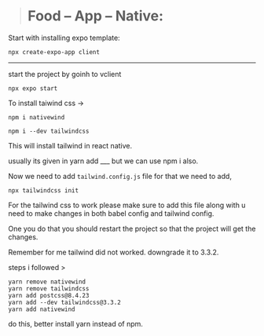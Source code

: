 > # **Food – App – Native:**

Start with installing expo template:

`npx create-expo-app client`

---

start the project by goinh to vclient

`npx expo start`

To install taiwind css ->

`npm i nativewind `

`npm i --dev tailwindcss`

This will install tailwind in react native.

usually its given in yarn add \_\_\_ but we can use npm i also.

Now we need to add `tailwind.config.js` file for that we need to add,

`npx tailwindcss init`

For the tailwind css to work please make sure to add this file along with u need to make changes in both babel config and tailwind config.

One you do that you should restart the project so that the project will get the changes.

Remember for me tailwind did not worked. downgrade it to 3.3.2.

steps i followed >

```
yarn remove nativewind
yarn remove tailwindcss
yarn add postcss@8.4.23
yarn add --dev tailwindcss@3.3.2
yarn add nativewind
```

do this, better install yarn instead of npm.
